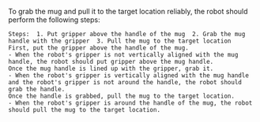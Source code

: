 To grab the mug and pull it to the target location reliably, the robot should perform the following steps:

    Steps:  1. Put gripper above the handle of the mug  2. Grab the mug handle with the gripper  3. Pull the mug to the target location
    First, put the gripper above the handle of the mug.
    - When the robot's gripper is not vertically aligned with the mug handle, the robot should put gripper above the mug handle.
    Once the mug handle is lined up with the gripper, grab it.
    - When the robot's gripper is vertically aligned with the mug handle and the robot's gripper is not around the handle, the robot should grab the handle.
    Once the handle is grabbed, pull the mug to the target location.
    - When the robot's gripper is around the handle of the mug, the robot should pull the mug to the target location.